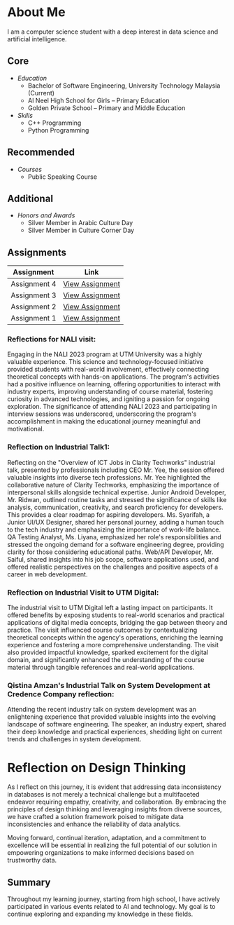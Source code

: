 # About Me
I am a computer science student with a deep interest in data science and artificial intelligence.

## Core
- *Education*
  - Bachelor of Software Engineering, University Technology Malaysia (Current)
  - Al Neel High School for Girls – Primary Education
  - Golden Private School – Primary and Middle Education
- *Skills*
  - C++ Programming
  - Python Programming

## Recommended
- *Courses*
  - Public Speaking Course

## Additional
- *Honors and Awards*
  - Silver Member in Arabic Culture Day
  - Silver Member in Culture Corner Day

## Assignments
| Assignment | Link |
|------------|------|
| Assignment 4 | [View Assignment](https://drive.google.com/file/d/14dd6rku5fvDE_rFrmCY5lwkWt213tHKD/view?usp=drive_link) |
| Assignment 3 | [View Assignment](https://drive.google.com/file/d/1J8Q3ajjHbOb9EqFu0m6chsH5dvZ98mkn/view?usp=drive_link) |
| Assignment 2 | [View Assignment](https://drive.google.com/file/d/1j3ZKq50Dvd7wHSu1FPMvtdg3Y) |
| Assignment 1 | [View Assignment](https://drive.google.com/file/d/1H84evvFw7Fshnx6oDCI6iXXlMNaF9jRf/view?usp=drive_link) |
### Reflections for NALI visit:

Engaging in the NALI 2023 program at UTM University was a highly valuable experience. This science and technology-focused initiative provided students with real-world involvement, effectively connecting theoretical concepts with hands-on applications. The program's activities had a positive influence on learning, offering opportunities to interact with industry experts, improving understanding of course material, fostering curiosity in advanced technologies, and igniting a passion for ongoing exploration. The significance of attending NALI 2023 and participating in interview sessions was underscored, underscoring the program's accomplishment in making the educational journey meaningful and motivational.

### Reflection on Industrial Talk1:

Reflecting on the "Overview of ICT Jobs in Clarity Techworks" industrial talk, presented by professionals including CEO Mr. Yee, the session offered valuable insights into diverse tech professions. Mr. Yee highlighted the collaborative nature of Clarity Techworks, emphasizing the importance of interpersonal skills alongside technical expertise. Junior Android Developer, Mr. Ridwan, outlined routine tasks and stressed the significance of skills like analysis, communication, creativity, and search proficiency for developers. This provides a clear roadmap for aspiring developers. Ms. Syarifah, a Junior UI/UX Designer, shared her personal journey, adding a human touch to the tech industry and emphasizing the importance of work-life balance. QA Testing Analyst, Ms. Liyana, emphasized her role's responsibilities and stressed the ongoing demand for a software engineering degree, providing clarity for those considering educational paths. Web/API Developer, Mr. Saiful, shared insights into his job scope, software applications used, and offered realistic perspectives on the challenges and positive aspects of a career in web development.

### Reflection on Industrial Visit to UTM Digital:

The industrial visit to UTM Digital left a lasting impact on participants. It offered benefits by exposing students to real-world scenarios and practical applications of digital media concepts, bridging the gap between theory and practice. The visit influenced course outcomes by contextualizing theoretical concepts within the agency's operations, enriching the learning experience and fostering a more comprehensive understanding. The visit also provided impactful knowledge, sparked excitement for the digital domain, and significantly enhanced the understanding of the course material through tangible references and real-world applications.

### Qistina Amzan's Industrial Talk on System Development at Credence Company reflection:

Attending the recent industry talk on system development was an enlightening experience that provided valuable insights into the evolving landscape of software engineering. The speaker, an industry expert, shared their deep knowledge and practical experiences, shedding light on current trends and challenges in system development.
# Reflection on Design Thinking

As I reflect on this journey, it is evident that addressing data inconsistency in databases is not merely a technical challenge but a multifaceted endeavor requiring empathy, creativity, and collaboration. By embracing the principles of design thinking and leveraging insights from diverse sources, we have crafted a solution framework poised to mitigate data inconsistencies and enhance the reliability of data analytics.

Moving forward, continual iteration, adaptation, and a commitment to excellence will be essential in realizing the full potential of our solution in empowering organizations to make informed decisions based on trustworthy data.

## Summary
Throughout my learning journey, starting from high school, I have actively participated in various events related to AI and technology. My goal is to continue exploring and expanding my knowledge in these fields.
